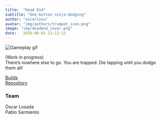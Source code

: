 ```yaml
---
title:  "Dead End"
subtitle: "One-button ninja-dodging"
author: "oscarlosu"
avatar: "img/authors/trumpet_icon.png"
image: "img/deadend_cover.png"
date:   2016-08-01 12:12:12
---
```


![Gameplay gif](img/deadend_gameplay.gif)

(Work in progress)  
There’s nowhere else to go. You are trapped. Die tapping until you dodge them all!


[Builds](https://cebollinos.itch.io/deadend)  
[Repository](https://github.com/cebollinos11/deadend)

### Team

Óscar Losada  
Pablo Sarmiento  

